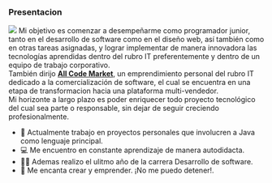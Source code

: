 ### Presentacion
![](https://user-images.githubusercontent.com/101720923/164763169-fc08f356-a6b4-4dda-ac9a-f1fbc1a498ff.png)
Mi objetivo es comenzar a desempeñarme como programador junior, tanto en el desarrollo de software como en el diseño web, así también como en otras tareas asignadas, y lograr implementar de manera innovadora las tecnologías aprendidas dentro del rubro IT preferentemente y dentro de un equipo de trabajo corporativo.<br>
También dirijo <a href="https://allcodemarket.com/" target="_blank" rel="noopener noreferrer"><b>All Code Market</b></a>, un emprendimiento personal del rubro IT dedicado a la comercialización de software, el cual se encuentra en una etapa de transformacion hacia una plataforma multi-vendedor.<br>
Mi horizonte a largo plazo es poder enriquecer todo proyecto tecnológico del cual sea parte o responsable, sin dejar de seguir creciendo profesionalmente.

- :muscle: Actualmente trabajo en proyectos personales que involucren a Java como lenguaje principal.
- :computer: Me encuentro en constante aprendizaje de manera autodidacta.
- :man_student: Ademas realizo el ulitmo año de la carrera Desarrollo de software.
- :department_store: Me encanta crear y emprender. ¡No me puedo detener!.
